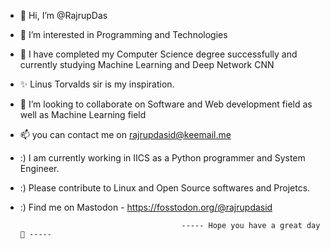 - 👋 Hi, I’m @RajrupDas
- 👀 I’m interested in Programming and Technologies
- 🌱 I have completed my Computer Science degree  successfully and currently studying Machine Learning and Deep Network CNN
- ✨ Linus Torvalds sir is my inspiration. 
- 💞️ I’m looking to collaborate on Software and Web development field as well as Machine Learning field
- 📫 you can contact me on rajrupdasid@keemail.me
- :) I am currently working in IICS as a Python programmer and System Engineer.
- :) Please contribute to Linux and Open Source softwares and Projetcs.
- :) Find me on Mastodon - https://fosstodon.org/@rajrupdasid
                                             
                                          ----- Hope you have a great day 💞️ -----

<!---
RajrupDasid/RajrupDasid is a ✨ special ✨ repository because its `README.md` (this file) appears on your GitHub profile.
You can click the Preview link to take a look at your changes.
--->
